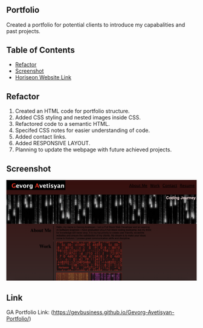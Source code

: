 # <Gevorg Avetisyan Portfilio> 

## Portfolio

Created a portfolio for potential clients to introduce my capabalities and past projects. 

## Table of Contents

- [Refactor](#refactor)
- [Screenshot](#screenshot)
- [Horiseon Website Link](#links)

## Refactor 

1. Created an HTML code for portfolio structure. 
2. Added CSS styling and nested images inside CSS.  
3. Refactored code to a semantic HTML. 
4. Specifed CSS notes for easier understanding of code. 
5. Added contact links. 
6. Added RESPONSIVE LAYOUT.
7. Planning to update the webpage with future achieved projects. 

## Screenshot

![Gevorg Avetisyan Portfolio Webpage](/assets/images/gevorg-avetisyan.png)

## Link

GA Portfolio Link: (https://gevbusiness.github.io/Gevorg-Avetisyan-Portfolio/)
